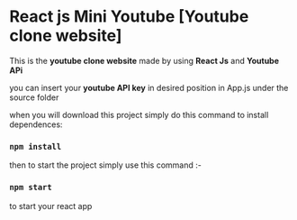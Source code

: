 # React js Mini Youtube [Youtube clone website]

This is the <b>youtube clone website</b> made by using <b>React Js</b> and <b>Youtube APi</b>

you can insert your <b>youtube API key</b> in desired position in App.js under the source folder

when you will  download this project simply do this command to install dependences:

### `npm install`

then to start the project simply use this command :-

 ### `npm start`

to start your react app
